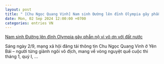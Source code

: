 ```yaml
---
layout: post
title: " [Chu Ngọc Quang Vinh] Nam sinh Đường lên đỉnh Olympia gây phẫn nộ vì vô ơn với đất nước"
date: Mon, 02 Sep 2024 12:00:00 +0700
categories: entries VN
---
```

[Nam sinh Đường lên đỉnh Olympia gây phẫn nộ vì vô ơn với đất nước](https://congthuong.vn/nam-sinh-duong-len-dinh-olympia-gay-phan-no-vi-vo-on-voi-dat-nuoc-342956.html)

Sáng ngày 2/9, mạng xã hội đăng tải thông tin Chu Ngọc Quang Vinh ở Yên Bái – người từng giành ngôi vô địch, mang về vòng nguyệt quế cuộc thi tháng 1, quý I, ...

